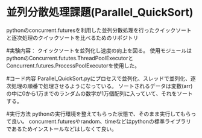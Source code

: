 # 並列分散処理課題(Parallel_QuickSort)
pythonのconcurrent.futuresを利用した並列分散処理を行ったクイックソートと逐次処理のクイックソートを比べるためのリポジトリ

#実験内容：
クイックソートを並列化し速度の向上を図る。
使用モジュールはpythonのConcurrent.fututes.ThreadPoolExecutorとConcurrent.futures.ProcessPoolExecutorを使用した。

#コード内容
Parallel_QuickSort.pyにプロセスで並列化、スレッドで並列化、逐次処理の順番で処理させるようになっている。
ソートされるデータは変数(arr)の中に0から1万までのランダムの数字が1万個配列に入っていて、それをソートする。

#実行方法
pythonの実行環境を整えてもらった状態で、そのまま実行してもらって良い。
concurrent.futuresやrandom、timeなどはpythonの標準ライブラリであるためインストールなどはしなくて良い。

